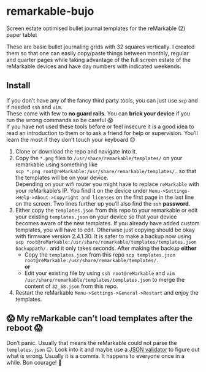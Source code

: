 # remarkable-bujo
Screen estate optimised bullet journal templates for the reMarkable (2) paper tablet

These are basic bullet journaling grids with 32 squares vertically. I created them so that one can easily copy/paste things between monthly, regular and quarter pages while taking advantage of the full screen estate of the reMarkable devices and have day numbers with indicated weekends.

## Install

If you don’t have any of the fancy third party tools, you can just use `scp` and if needed `ssh` and `vim`.  
These come with few to **no guard rails**. You can **brick your device** if you run the wrong commands so be careful 😱  
If you have not used these tools before or feel insecure it is a good idea to read an introduction to them or to ask a friend for help or supervision. You’ll learn the most if they don’t touch your keyboard 😊

1. Clone or download the repo and navigate into it.
1. Copy the `*.png` files to `/usr/share/remarkable/templates/` on your remarkable using something like  
`scp *.png root@reMarkable:/usr/share/remarkable/templates/.` so that the templates will be on your device.   
Depending on your wifi router you might have to replace `reMarkable` with your reMarkable’s IP. You find it on the device under `Menu->Settings->Help->About->Copyright and licenses` on the first page in the last line on the screen. Two lines further up you’ll also find the `ssh` **password**.
1. Either copy the `templates.json` from this repo to your remarkable or edit your existing `templates.json` on your device so that your device becomes aware of the new templates. If you already have added custom templates, you will have to edit. Otherwise just copying should be okay with firmware version 2.4.1.30. It is safer to make a backup now using `scp root@reMarkable:/usr/share/remarkable/templates/templates.json backuppath/.` and it only takes seconds. After making the backup
**either**
    * Copy the `templates.json` from this repo `scp templates.json root@reMarkable:/usr/share/remarkable/templates/.`  
**or**  
    * Edit your existing file by using `ssh root@reMarkable` and `vim /usr/share/remarkable/templates/templates.json` to merge the content of `32_58.json` from this repo.  
1. Restart the reMarkable `Menu->Settings->General->Restart` and enjoy the templates.

## 😱 My reMarkable can’t load templates after the reboot 😱

Don’t panic. Usually that means the reMarkable could not parse the `templates.json` 😖. Look into it and maybe use a [JSON validator](https://duckduckgo.com/q=json+validator&ia=answer) to figure out what is wrong. Usually it is a comma. It happens to everyone once in a while. Bon courage! 🤗
